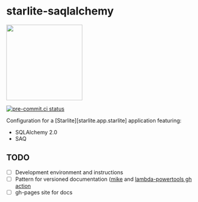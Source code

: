 # starlite-saqlalchemy

<img src="https://www.topsport.com.au/assets/images/logo_pulse.svg" width="200"/>

[![pre-commit.ci status](https://results.pre-commit.ci/badge/github/topsport-com-au/starlite-saqlalchemy/main.svg)](https://results.pre-commit.ci/latest/github/topsport-com-au/starlite-saqlalchemy/main)

Configuration for a [Starlite][starlite.app.starlite] application featuring:

- SQLAlchemy 2.0
- SAQ

## TODO

- [ ] Development environment and instructions
- [ ] Pattern for versioned documentation ([mike](https://github.com/jimporter/mike) and
      [lambda-powertools gh action](https://github.com/awslabs/aws-lambda-powertools-python/blob/develop/.github/workflows/python_docs.yml)
- [ ] gh-pages site for docs
